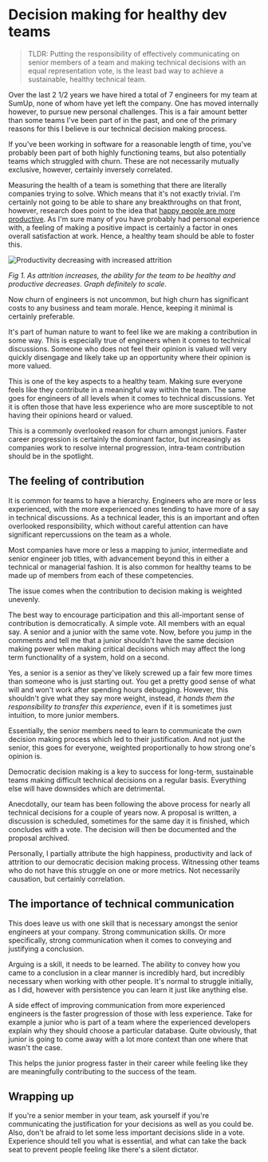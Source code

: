 # Decision making for healthy dev teams

> TLDR: Putting the responsibility of effectively communicating on senior members of a team and making technical decisions with an equal representation vote, is the least bad way to achieve a sustainable, healthy technical team.

Over the last 2 1/2 years we have hired a total of 7 engineers for my team at SumUp, none of whom have yet left the company. One has moved internally however, to pursue new personal challenges. This is a fair amount better than some teams I've been part of in the past, and one of the primary reasons for this I believe is our technical decision making process.

If you've been working in software for a reasonable length of time, you've probably been part of both highly functioning teams, but also potentially teams which struggled with churn. These are not necessarily mutually exclusive, however, certainly inversely correlated.

Measuring the health of a team is something that there are literally companies trying to solve. Which means that it's not exactly trivial. I'm certainly not going to be able to share any breakthroughs on that front, however, research does point to the idea that [happy people are more productive](https://www.apa.org/pubs/journals/releases/bul-1316803.pdf). As I'm sure many of you have probably had personal experience with, a feeling of making a positive impact is certainly a factor in ones overall satisfaction at work. Hence, a healthy team should be able to foster this.

![Productivity decreasing with increased
attrition](https://screenshots.tomarrell.com/qfohlho2j2.png)

*Fig 1. As attrition increases, the ability for the team to be healthy and productive decreases. Graph definitely to scale.*

Now churn of engineers is not uncommon, but high churn has significant costs to any business and team morale. Hence, keeping it minimal is certainly preferable.

It's part of human nature to want to feel like we are making a contribution in some way. This is especially true of engineers when it comes to technical discussions. Someone who does not feel their opinion is valued will very quickly disengage and likely take up an opportunity where their opinion is more valued.

This is one of the key aspects to a healthy team. Making sure everyone feels like they contribute in a meaningful way within the team. The same goes for engineers of all levels when it comes to technical discussions. Yet it is often those that have less experience who are more susceptible to not having their opinions heard or valued.

This is a commonly overlooked reason for churn amongst juniors. Faster career progression is certainly the dominant factor, but increasingly as companies work to resolve internal progression, intra-team contribution should be in the spotlight.


## The feeling of contribution

It is common for teams to have a hierarchy. Engineers who are more or less experienced, with the more experienced ones tending to have more of a say in technical discussions. As a technical leader, this is an important and often overlooked responsibility, which without careful attention can have significant repercussions on the team as a whole.

Most companies have more or less a mapping to junior, intermediate and senior engineer job titles, with advancement beyond this in either a technical or managerial fashion. It is also common for healthy teams to be made up of members from each of these competencies.

The issue comes when the contribution to decision making is weighted unevenly.

The best way to encourage participation and this all-important sense of contribution is democratically. A simple vote. All members with an equal say. A senior and a junior with the same vote. Now, before you jump in the comments and tell me that a junior shouldn't have the same decision making power when making critical decisions which may affect the long term functionality of a system, hold on a second.

Yes, a senior is a senior as they've likely screwed up a fair few more times than someone who is just starting out. You get a pretty good sense of what will and won't work after spending hours debugging. However, this shouldn't give what they say more weight, instead, *it hands them the responsibility to transfer this experience*, even if it is sometimes just intuition, to more junior members.

Essentially, the senior members need to learn to communicate the own decision making process which led to their justification. And not just the senior, this goes for everyone, weighted proportionally to how strong one's opinion is.

Democratic decision making is a key to success for long-term, sustainable teams making difficult technical decisions on a regular basis. Everything else will have downsides which are detrimental.

Anecdotally, our team has been following the above process for nearly all technical decisions for a couple of years now. A proposal is written, a discussion is scheduled, sometimes for the same day it is finished, which concludes with a vote. The decision will then be documented and the proposal archived.

Personally, I partially attribute the high happiness, productivity and lack of attrition to our democratic decision making process. Witnessing other teams who do not have this struggle on one or more metrics. Not necessarily causation, but certainly correlation.


## The importance of technical communication

This does leave us with one skill that is necessary amongst the senior engineers at your company. Strong communication skills. Or more specifically, strong communication when it comes to conveying and justifying a conclusion.

Arguing is a skill, it needs to be learned. The ability to convey how you came to a conclusion in a clear manner is incredibly hard, but incredibly necessary when working with other people. It's normal to struggle initially, as I did, however with persistence you can learn it just like anything else.

A side effect of improving communication from more experienced engineers is the faster progression of those with less experience. Take for example a junior who is part of a team where the experienced developers explain why they should choose a particular database. Quite obviously, that junior is going to come away with a lot more context than one where that wasn't the case.

This helps the junior progress faster in their career while feeling like they are meaningfully contributing to the success of the team.


## Wrapping up

If you're a senior member in your team, ask yourself if you're communicating the justification for your decisions as well as you could be. Also, don't be afraid to let some less important decisions slide in a vote. Experience should tell you what is essential, and what can take the back seat to prevent people feeling like there's a silent dictator. 
